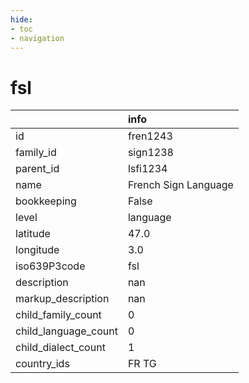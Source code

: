 ```yaml
---
hide:
- toc
- navigation
---
```

# fsl
|                      | info                 |
|:---------------------|:---------------------|
| id                   | fren1243             |
| family_id            | sign1238             |
| parent_id            | lsfi1234             |
| name                 | French Sign Language |
| bookkeeping          | False                |
| level                | language             |
| latitude             | 47.0                 |
| longitude            | 3.0                  |
| iso639P3code         | fsl                  |
| description          | nan                  |
| markup_description   | nan                  |
| child_family_count   | 0                    |
| child_language_count | 0                    |
| child_dialect_count  | 1                    |
| country_ids          | FR TG                |